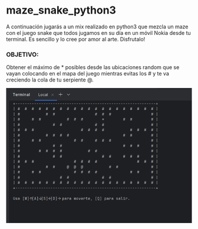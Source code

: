 # maze_snake_python3
A continuación jugarás a un mix realizado en python3 que mezcla un maze con el juego snake que todos jugamos en su día en un móvil Nokia desde tu terminal. Es sencillo y lo cree por amor al arte. Disfrutalo!

### OBJETIVO: 
Obtener el máximo de * posibles desde las ubicaciones random que se vayan colocando en el mapa del juego mientras evitas los # y te va creciendo la cola de tu serpiente @.

![img_maze_game](/Images/maze_game.png)
